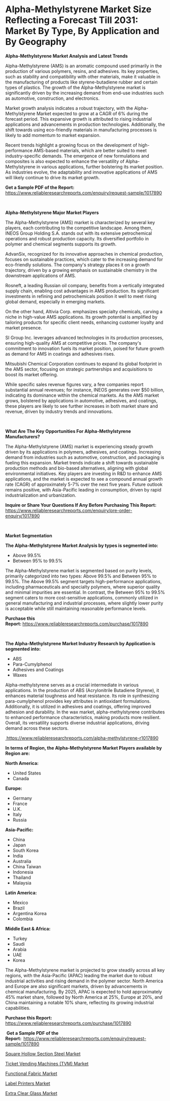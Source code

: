 <p><h1>Alpha-Methylstyrene Market Size Reflecting a Forecast Till 2031: Market By Type, By Application and By Geography</h1></p><p><strong>Alpha-Methylstyrene Market Analysis and Latest Trends</strong></p>
<p><p>Alpha-Methylstyrene (AMS) is an aromatic compound used primarily in the production of various polymers, resins, and adhesives. Its key properties, such as stability and compatibility with other materials, make it valuable in the manufacturing of products like styrene-butadiene rubber and certain types of plastics. The growth of the Alpha-Methylstyrene market is significantly driven by the increasing demand from end-use industries such as automotive, construction, and electronics.</p><p>Market growth analysis indicates a robust trajectory, with the Alpha-Methylstyrene Market expected to grow at a CAGR of 6% during the forecast period. This expansive growth is attributed to rising industrial applications and advancements in production technologies. Additionally, the shift towards using eco-friendly materials in manufacturing processes is likely to add momentum to market expansion.</p><p>Recent trends highlight a growing focus on the development of high-performance AMS-based materials, which are better suited to meet industry-specific demands. The emergence of new formulations and composites is also expected to enhance the versatility of Alpha-Methylstyrene in various applications, further bolstering its market position. As industries evolve, the adaptability and innovative applications of AMS will likely continue to drive its market growth.</p></p>
<p><strong>Get a Sample PDF of the Report:&nbsp;</strong> <a href="https://www.reliableresearchreports.com/enquiry/request-sample/1017890">https://www.reliableresearchreports.com/enquiry/request-sample/1017890</a></p>
<p>&nbsp;</p>
<p><strong>Alpha-Methylstyrene Major Market Players</strong></p>
<p><p>The Alpha-Methylstyrene (AMS) market is characterized by several key players, each contributing to the competitive landscape. Among them, INEOS Group Holding S.A. stands out with its extensive petrochemical operations and robust production capacity. Its diversified portfolio in polymer and chemical segments supports its growth.</p><p>AdvanSix, recognized for its innovative approaches in chemical production, focuses on sustainable practices, which cater to the increasing demand for eco-friendly solutions. The company's strategy places it on a growth trajectory, driven by a growing emphasis on sustainable chemistry in the downstream applications of AMS.</p><p>Rosneft, a leading Russian oil company, benefits from a vertically integrated supply chain, enabling cost advantages in AMS production. Its significant investments in refining and petrochemicals position it well to meet rising global demand, especially in emerging markets.</p><p>On the other hand, Altivia Corp. emphasizes specialty chemicals, carving a niche in high-value AMS applications. Its growth potential is amplified by tailoring products for specific client needs, enhancing customer loyalty and market presence.</p><p>SI Group Inc. leverages advanced technologies in its production processes, ensuring high-quality AMS at competitive prices. The company's commitment to innovation fuels its market position, poised for future growth as demand for AMS in coatings and adhesives rises.</p><p>Mitsubishi Chemical Corporation continues to expand its global footprint in the AMS sector, focusing on strategic partnerships and acquisitions to boost its market offering.</p><p>While specific sales revenue figures vary, a few companies report substantial annual revenues; for instance, INEOS generates over $50 billion, indicating its dominance within the chemical markets. As the AMS market grows, bolstered by applications in automotive, adhesives, and coatings, these players are likely to see further increases in both market share and revenue, driven by industry trends and innovations.</p></p>
<p>&nbsp;</p>
<p><strong>What Are The Key Opportunities For Alpha-Methylstyrene Manufacturers?</strong></p>
<p><p>The Alpha-Methylstyrene (AMS) market is experiencing steady growth driven by its applications in polymers, adhesives, and coatings. Increasing demand from industries such as automotive, construction, and packaging is fueling this expansion. Market trends indicate a shift towards sustainable production methods and bio-based alternatives, aligning with global environmental initiatives. Key players are investing in R&D to enhance AMS applications, and the market is expected to see a compound annual growth rate (CAGR) of approximately 5-7% over the next five years. Future outlook remains positive, with Asia-Pacific leading in consumption, driven by rapid industrialization and urbanization.</p></p>
<p><strong>Inquire or Share Your Questions If Any Before Purchasing This Report:</strong> <a href="https://www.reliableresearchreports.com/enquiry/pre-order-enquiry/1017890">https://www.reliableresearchreports.com/enquiry/pre-order-enquiry/1017890</a></p>
<p>&nbsp;</p>
<p><strong>Market Segmentation</strong></p>
<p><strong>The Alpha-Methylstyrene Market Analysis by types is segmented into:</strong></p>
<p><ul><li>Above 99.5%</li><li>Between 95% to 99.5%</li></ul></p>
<p><p>The Alpha-Methylstyrene market is segmented based on purity levels, primarily categorized into two types: Above 99.5% and Between 95% to 99.5%. The Above 99.5% segment targets high-performance applications, including pharmaceuticals and specialty polymers, where superior quality and minimal impurities are essential. In contrast, the Between 95% to 99.5% segment caters to more cost-sensitive applications, commonly utilized in general manufacturing and industrial processes, where slightly lower purity is acceptable while still maintaining reasonable performance levels.</p></p>
<p><strong>Purchase this Report:&nbsp;</strong><a href="https://www.reliableresearchreports.com/purchase/1017890">https://www.reliableresearchreports.com/purchase/1017890</a></p>
<p>&nbsp;</p>
<p><strong>The Alpha-Methylstyrene Market Industry Research by Application is segmented into:</strong></p>
<p><ul><li>ABS</li><li>Para-Cumylphenol</li><li>Adhesives and Coatings</li><li>Waxes</li></ul></p>
<p><p>Alpha-methylstyrene serves as a crucial intermediate in various applications. In the production of ABS (Acrylonitrile Butadiene Styrene), it enhances material toughness and heat resistance. Its role in synthesizing para-cumylphenol provides key attributes in antioxidant formulations. Additionally, it is utilized in adhesives and coatings, offering improved adhesion and durability. In the wax market, alpha-methylstyrene contributes to enhanced performance characteristics, making products more resilient. Overall, its versatility supports diverse industrial applications, driving demand across these sectors.</p></p>
<p><a href="https://www.reliableresearchreports.com/alpha-methylstyrene-r1017890">&nbsp;https://www.reliableresearchreports.com/alpha-methylstyrene-r1017890</a></p>
<p><strong>In terms of Region, the Alpha-Methylstyrene Market Players available by Region are:</strong></p>
<p>
    <p> <strong> North America: </strong>
        <ul>
            <li>United States</li>
            <li>Canada</li>
        </ul>
        </p> 
    <p> <strong> Europe: </strong>
        <ul>
            <li>Germany</li>
            <li>France</li>
            <li>U.K.</li>
            <li>Italy</li>
            <li>Russia</li>
        </ul>
        </p> 
    <p> <strong> Asia-Pacific: </strong>
        <ul>
            <li>China</li>
            <li>Japan</li>
            <li>South Korea</li>
            <li>India</li>
            <li>Australia</li>
            <li>China Taiwan</li>
            <li>Indonesia</li>
            <li>Thailand</li>
            <li>Malaysia</li>
        </ul>
        </p> 
    <p> <strong> Latin America: </strong>
        <ul>
            <li>Mexico</li>
            <li>Brazil</li>
            <li>Argentina Korea</li>
            <li>Colombia</li>
        </ul>
        </p> 
    <p> <strong> Middle East & Africa: </strong>
        <ul>
            <li>Turkey</li>
            <li>Saudi</li>
            <li>Arabia</li>
            <li>UAE</li>
            <li>Korea</li>
        </ul>
    </p>
    </p>
<p><p>The Alpha-Methylstyrene market is projected to grow steadily across all key regions, with the Asia-Pacific (APAC) leading the market due to robust industrial activities and rising demand in the polymer sector. North America and Europe are also significant markets, driven by advancements in chemical manufacturing. By 2025, APAC is expected to hold approximately 45% market share, followed by North America at 25%, Europe at 20%, and China maintaining a notable 10% share, reflecting its growing industrial capabilities.</p></p>
<p><strong>Purchase this Report: </strong><a href="https://www.reliableresearchreports.com/purchase/1017890">https://www.reliableresearchreports.com/purchase/1017890</a></p>
<p>&nbsp;<strong>Get a Sample PDF of the Report:&nbsp;&nbsp;</strong><a href="https://www.reliableresearchreports.com/enquiry/request-sample/1017890">https://www.reliableresearchreports.com/enquiry/request-sample/1017890</a></p>
<p><strong></strong></p>
<p><p><a href="https://www.linkedin.com/pulse/global-market-pulse-trends-growth-analysis-square-hollow-spcuf?trackingId=elzIKPi%2BSfCBxxJjwR%2BdMg%3D%3D">Square Hollow Section Steel Market</a></p><p><a href="https://github.com/mauripalmi/Market-Research-Report-List-5/blob/main/ticket-vending-machines-tvm-market.md">Ticket Vending Machines (TVM) Market</a></p><p><a href="https://issuu.com/reportprime-2/docs/functional-fabric-market-size-2030._15b350c3b2baa0">Functional Fabric Market</a></p><p><a href="https://github.com/RunaHaque64/Market-Research-Report-List-1/blob/main/label-printers-market.md">Label Printers Market</a></p><p><a href="https://issuu.com/reportprime-2/docs/extra-clear-glass-market-size-2030._7e993a77a38372">Extra Clear Glass Market</a></p></p>